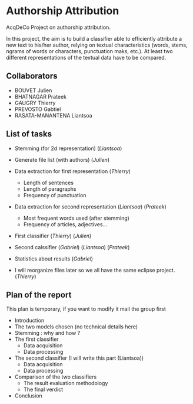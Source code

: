 # Authorship Attribution
AcqDeCo Project on authorship attribution.

In this project, the aim is to build a classifier able to efficiently attribute a new text to his/her
author, relying on textual characteristics (words, stems, ngrams of words or characters, punctuation
maks, etc.). At least two different representations of the textual data have to be compared.

## Collaborators
- BOUVET Julien
- BHATNAGAR Prateek
- GAUGRY Thierry
- PREVOSTO Gabtiel
- RASATA-MANANTENA Liantsoa

## List of tasks
- Stemming (for 2d representation) (*Liantsoa*)
- Generate file list (with authors) (*Julien*)
- Data extraction for first representation (*Thierry*)
  * Length of sentences
  * Length of paragraphs
  * Frequency of punctuation
- Data extraction for second representation (*Liantsoa*) (*Prateek*)
  * Most frequent words used (after stemming)
  * Frequency of articles, adjectives...
- First classifier (*Thierry*) (*Julien*)
- Second calssifier (*Gabriel*) (*Liantsoa*) (*Prateek*)
- Statistics about results (*Gabriel*)


- I will reorganize files later so we all have the same eclipse project. (*Thierry*)

## Plan of the report
This plan is temporary, if you want to modify it mail the group first

- Introduction
- The two models chosen (no technical details here)
- Stemming : why and how ?
- The first classifier
  * Data acquisition
  * Data processing
- The second classifier (I will write this part (Liantsoa))
  * Data acquisition
  * Data processing
- Comparison of the two classifiers
  * The result evaluation methodology
  * The final verdict
- Conclusion
